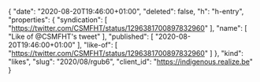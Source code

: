 {
  "date": "2020-08-20T19:46:00+01:00",
  "deleted": false,
  "h": "h-entry",
  "properties": {
    "syndication": [
      "https://twitter.com/CSMFHT/status/1296381700897832960"
    ],
    "name": [
      "Like of @CSMFHT's tweet"
    ],
    "published": [
      "2020-08-20T19:46:00+01:00"
    ],
    "like-of": [
      "https://twitter.com/CSMFHT/status/1296381700897832960"
    ]
  },
  "kind": "likes",
  "slug": "2020/08/rgub6",
  "client_id": "https://indigenous.realize.be"
}
